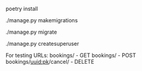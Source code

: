 poetry install

./manage.py makemigrations

./manage.py migrate

./manage.py createsuperuser


For testing URLs:
bookings/                  - GET
bookings/                  - POST
bookings/<uuid:pk>/cancel/ - DELETE
